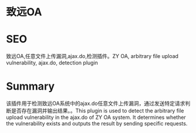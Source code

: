 # 致远OA
# SEO
致远OA,任意文件上传漏洞,ajax.do,检测插件。ZY OA, arbitrary file upload vulnerability, ajax.do, detection plugin
# Summary
该插件用于检测致远OA系统中的ajax.do任意文件上传漏洞，通过发送特定请求判断是否存在漏洞并输出结果。。This plugin is used to detect the arbitrary file upload vulnerability in the ajax.do of ZY OA system. It determines whether the vulnerability exists and outputs the result by sending specific requests.

